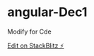 # angular-Dec1

Modify for Cde

[Edit on StackBlitz ⚡️](https://stackblitz.com/edit/angular-to6mfv-bscnwu)
